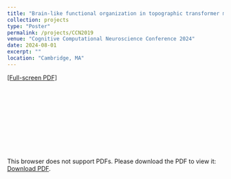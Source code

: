 ```yaml
---
title: "Brain-like functional organization in topographic transformer models of language processing"
collection: projects
type: "Poster"
permalink: /projects/CCN2019
venue: "Cognitive Computational Neuroscience Conference 2024"
date: 2024-08-01
excerpt: ""
location: "Cambridge, MA"
---
```


[[Full-screen PDF]](http://nblauch.github.io/files/CCN_2024_poster_topoformer.pdf)

<object data="/files/CCN2024_poster_topoformer.pdf" type="application/pdf" width="1000px" height="750px">
    <embed src="http://nblauch.github.io/files/CCN2024_poster_topoformer.pdf">
        <p>This browser does not support PDFs. Please download the PDF to view it: <a href="http://nblauch.github.io/files/CCN2024_poster_topoformer.pdf">Download PDF</a>.</p>
    </embed>
</object>